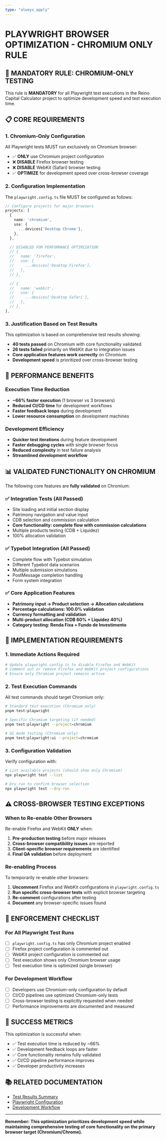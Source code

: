 ```yaml
---
type: "always_apply"
---
```


# PLAYWRIGHT BROWSER OPTIMIZATION - CHROMIUM ONLY RULE

## 🚨 MANDATORY RULE: CHROMIUM-ONLY TESTING

This rule is **MANDATORY** for all Playwright test executions in the Reino Capital Calculator project to optimize development speed and test execution time.

## 📋 CORE REQUIREMENTS

### 1. **Chromium-Only Configuration**

All Playwright tests MUST run exclusively on Chromium browser:

- ✅ **ONLY** use Chromium project configuration
- ❌ **DISABLE** Firefox browser testing
- ❌ **DISABLE** WebKit (Safari) browser testing
- ✅ **OPTIMIZE** for development speed over cross-browser coverage

### 2. **Configuration Implementation**

The `playwright.config.ts` file MUST be configured as follows:

```typescript
// Configure projects for major browsers
projects: [
  {
    name: 'chromium',
    use: {
      ...devices['Desktop Chrome'],
    },
  },

  // DISABLED FOR PERFORMANCE OPTIMIZATION
  // {
  //   name: 'firefox',
  //   use: {
  //     ...devices['Desktop Firefox'],
  //   },
  // },

  // {
  //   name: 'webkit',
  //   use: {
  //     ...devices['Desktop Safari'],
  //   },
  // },
],
```

### 3. **Justification Based on Test Results**

This optimization is based on comprehensive test results showing:

- **40 tests passed** on Chromium with core functionality validated
- **26 tests failed** primarily on WebKit due to integration issues
- **Core application features work correctly** on Chromium
- **Development speed** is prioritized over cross-browser testing

## 🎯 PERFORMANCE BENEFITS

### Execution Time Reduction

- **~66% faster execution** (1 browser vs 3 browsers)
- **Reduced CI/CD time** for development workflows
- **Faster feedback loops** during development
- **Lower resource consumption** on development machines

### Development Efficiency

- **Quicker test iterations** during feature development
- **Faster debugging cycles** with single browser focus
- **Reduced complexity** in test failure analysis
- **Streamlined development workflow**

## 📊 VALIDATED FUNCTIONALITY ON CHROMIUM

The following core features are **fully validated** on Chromium:

### ✅ Integration Tests (All Passed)

- Site loading and initial section display
- Patrimony navigation and value input
- CDB selection and commission calculation
- **Core functionality: complete flow with commission calculations**
- Multiple products testing (CDB + Liquidez)
- 100% allocation validation

### ✅ Typebot Integration (All Passed)

- Complete flow with Typebot simulation
- Different Typebot data scenarios
- Multiple submission simulations
- PostMessage completion handling
- Form system integration

### ✅ Core Application Features

- **Patrimony input → Product selection → Allocation calculations**
- **Percentage calculations: 100.0% validation**
- **Currency formatting and validation**
- **Multi-product allocation (CDB 60% + Liquidez 40%)**
- **Category testing: Renda Fixa + Fundo de Investimento**

## 🔧 IMPLEMENTATION REQUIREMENTS

### 1. **Immediate Actions Required**

```bash
# Update playwright.config.ts to disable Firefox and WebKit
# Comment out or remove Firefox and WebKit project configurations
# Ensure only Chromium project remains active
```

### 2. **Test Execution Commands**

All test commands should target Chromium only:

```bash
# Standard test execution (Chromium only)
pnpm test:playwright

# Specific Chromium targeting (if needed)
pnpm test:playwright --project=chromium

# UI mode testing (Chromium only)
pnpm test:playwright:ui --project=chromium
```

### 3. **Configuration Validation**

Verify configuration with:

```bash
# List available projects (should show only Chromium)
npx playwright test --list

# Dry run to confirm browser selection
npx playwright test --dry-run
```

## ⚠️ CROSS-BROWSER TESTING EXCEPTIONS

### When to Re-enable Other Browsers

Re-enable Firefox and WebKit **ONLY** when:

1. **Pre-production testing** before major releases
2. **Cross-browser compatibility issues** are reported
3. **Client-specific browser requirements** are identified
4. **Final QA validation** before deployment

### Re-enabling Process

To temporarily re-enable other browsers:

1. **Uncomment** Firefox and WebKit configurations in `playwright.config.ts`
2. **Run specific cross-browser tests** with explicit browser targeting
3. **Re-comment** configurations after testing
4. **Document** any browser-specific issues found

## 📝 ENFORCEMENT CHECKLIST

### For All Playwright Test Runs

- [ ] `playwright.config.ts` has only Chromium project enabled
- [ ] Firefox project configuration is commented out
- [ ] WebKit project configuration is commented out
- [ ] Test execution shows only Chromium browser usage
- [ ] Test execution time is optimized (single browser)

### For Development Workflow

- [ ] Developers use Chromium-only configuration by default
- [ ] CI/CD pipelines use optimized Chromium-only tests
- [ ] Cross-browser testing is explicitly requested when needed
- [ ] Performance improvements are documented and measured

## 🎯 SUCCESS METRICS

This optimization is successful when:

- ✅ Test execution time is reduced by ~66%
- ✅ Development feedback loops are faster
- ✅ Core functionality remains fully validated
- ✅ CI/CD pipeline performance improves
- ✅ Developer productivity increases

## 📚 RELATED DOCUMENTATION

- [Test Results Summary](../docs/integration-test-results.md)
- [Playwright Configuration](../../playwright.config.ts)
- [Development Workflow](../../README.md)

---

**Remember: This optimization prioritizes development speed while maintaining comprehensive testing of core functionality on the primary browser target (Chromium/Chrome).**
